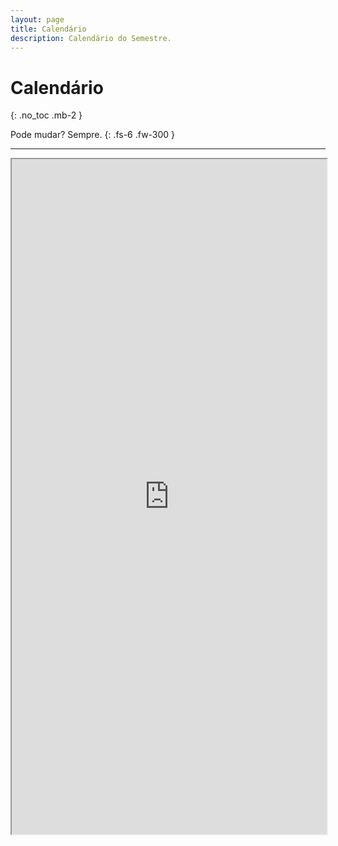 ```yaml
---
layout: page
title: Calendário
description: Calendário do Semestre.
---
```


# Calendário
{: .no_toc .mb-2 }

Pode mudar? Sempre.
{: .fs-6 .fw-300 }


---

<iframe width="100%" height="1080" src="https://docs.google.com/spreadsheets/d/e/2PACX-1vRLuUMDjf3Vjf9U1C6HckjY1uZok2HXXtGcy3LOD9kjXiiqSVqDPRH0zl4xk_YJO8ABWSzcrp-C5C-D/pubhtml?gid=0&amp;single=true&amp;widget=true&amp;headers=false">
